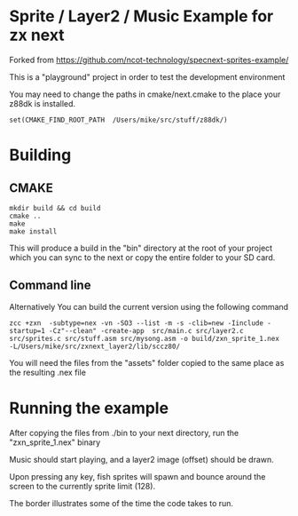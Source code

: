 # Sprite / Layer2 / Music Example for zx next

Forked from https://github.com/ncot-technology/specnext-sprites-example/

This is a "playground" project in order to test the development environment

You may need to change the paths in cmake/next.cmake to the place your z88dk is installed.


```
set(CMAKE_FIND_ROOT_PATH  /Users/mike/src/stuff/z88dk/)
```

# Building 

## CMAKE

```
mkdir build && cd build
cmake ..
make
make install
```

This will produce a build in the "bin" directory at the root of your project which you can sync to the next or copy the entire folder to your SD card.

## Command line
Alternatively You can build the current version using the following command

```
zcc +zxn  -subtype=nex -vn -SO3 --list -m -s -clib=new -Iinclude -startup=1 -Cz"--clean" -create-app  src/main.c src/layer2.c src/sprites.c src/stuff.asm src/mysong.asm -o build/zxn_sprite_1.nex  -L/Users/mike/src/zxnext_layer2/lib/sccz80/
```

You will need the files from the "assets" folder copied to the same place as the resulting .nex file


# Running the example

After copying the files from ./bin to your next directory, run the "zxn_sprite_1.nex" binary

Music should start playing, and a layer2 image (offset) should be drawn.

Upon pressing any key, fish sprites will spawn and bounce around the screen to the currently sprite limit (128).

The border illustrates some of the time the code takes to run. 

